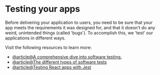 # Testing your apps

Before delivering your application to users, you need to be sure that your app meets the requirements it was designed for, and that it doesn't do any weird, unintended things (called 'bugs'). To accomplish this, we 'test' our applications in different ways.

Visit the following resources to learn more:

- [@article@A comprehensive dive into software testing.](https://www.softwaretestingmaterial.com/software-testing/)
- [@article@The different types of software tests](https://www.atlassian.com/continuous-delivery/software-testing/types-of-software-testing)
- [@article@Testing React apps with Jest](https://jestjs.io/docs/tutorial-react)
